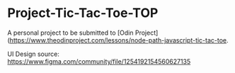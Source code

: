 # Project-Tic-Tac-Toe-TOP
A personal project to be submitted to [Odin Project](https://www.theodinproject.com/lessons/node-path-javascript-tic-tac-toe.


UI Design source: https://www.figma.com/community/file/1254192154560627135
